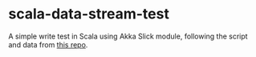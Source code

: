 # scala-data-stream-test

A simple write test in Scala using Akka Slick module, following the script and data from [this repo](https://github.com/stancsz/python-app-activity-simulator).
